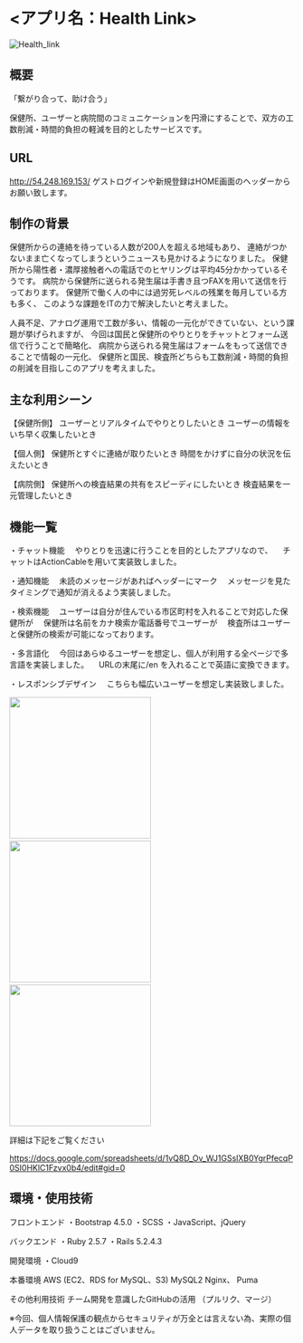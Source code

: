 # <アプリ名：Health Link>
![Health_link](https://user-images.githubusercontent.com/73770617/111096717-809e4c80-8583-11eb-8e15-facda3309218.jpg)

## 概要

「繋がり合って、助け合う」

保健所、ユーザーと病院間のコミュニケーションを円滑にすることで、双方の工数削減・時間的負担の軽減を目的としたサービスです。

## URL

http://54.248.169.153/
ゲストログインや新規登録はHOME画面のヘッダーからお願い致します。

## 制作の背景
保健所からの連絡を待っている人数が200人を超える地域もあり、
連絡がつかないまま亡くなってしまうというニュースも見かけるようになりました。
保健所から陽性者・濃厚接触者への電話でのヒヤリングは平均45分かかっているそうです。
病院から保健所に送られる発生届は手書き且つFAXを用いて送信を行っております。
保健所で働く人の中には過労死レベルの残業を毎月している方も多く、
このような課題をITの力で解決したいと考えました。

人員不足、アナログ運用で工数が多い、情報の一元化ができていない、という課題が挙げられますが、
今回は国民と保健所のやりとりをチャットとフォーム送信で行うことで簡略化、
病院から送られる発生届はフォームをもって送信できることで情報の一元化、
保健所と国民、検査所どちらも工数削減・時間的負担の削減を目指しこのアプリを考えました。

## 主な利用シーン

【保健所側】
ユーザーとリアルタイムでやりとりしたいとき
ユーザーの情報をいち早く収集したいとき

【個人側】
保健所とすぐに連絡が取りたいとき
時間をかけずに自分の状況を伝えたいとき

【病院側】
保健所への検査結果の共有をスピーディにしたいとき
検査結果を一元管理したいとき

## 機能一覧

・チャット機能
　やりとりを迅速に行うことを目的としたアプリなので、
　チャットはActionCableを用いて実装致しました。

・通知機能
　未読のメッセージがあればヘッダーにマーク
　メッセージを見たタイミングで通知が消えるよう実装しました。

・検索機能
　ユーザーは自分が住んでいる市区町村を入れることで対応した保健所が
　保健所は名前をカナ検索か電話番号でユーザーが
　検査所はユーザーと保健所の検索が可能になっております。

・多言語化
　今回はあらゆるユーザーを想定し、個人が利用する全ページで多言語を実装しました。
　URLの末尾に/en を入れることで英語に変換できます。

・レスポンシブデザイン
　こちらも幅広いユーザーを想定し実装致しました。

<img width="250" src="https://user-images.githubusercontent.com/73770617/111098628-3f0fa080-8587-11eb-9b3d-d89eb462bc96.png">　<img width="250" src="https://user-images.githubusercontent.com/73770617/111097004-091ced00-8584-11eb-8d6e-31b0bdc7e317.png">　<img width="250" src="https://user-images.githubusercontent.com/73770617/111097128-47b2a780-8584-11eb-857f-250d8cd370a8.png">


詳細は下記をご覧ください

https://docs.google.com/spreadsheets/d/1vQ8D_Ov_WJ1GSslXB0YgrPfecqP0SI0HKlC1Fzvx0b4/edit#gid=0

## 環境・使用技術

フロントエンド
・Bootstrap 4.5.0
・SCSS
・JavaScript、jQuery

バックエンド
・Ruby 2.5.7
・Rails 5.2.4.3

開発環境
・Cloud9

本番環境
AWS (EC2、RDS for MySQL、S3)
MySQL2
Nginx、 Puma

その他利用技術
チーム開発を意識したGitHubの活用 （プルリク、マージ）

※今回、個人情報保護の観点からセキュリティが万全とは言えない為、実際の個人データを取り扱うことはございません。
